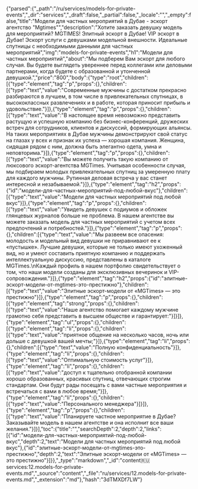 {"parsed":{"_path":"/ru/services/models-for-private-events","_dir":"services","_draft":false,"_partial":false,"_locale":"","_empty":false,"title":"Модели для частных мероприятий в Дубае - эскорт агентство \"Mgtimes\"","description":"Хотите заказать девушку модель для мероприятий? MGTIMES! Элитный эскорт в Дубае! VIP эскорт в Дубае! Эскорт услуги с девушками модельной внешности. Идеальные спутницы с необходимыми данными для частных мероприятий","img":"models-for-private-events","h1":"Модели для частных мероприятий","about":"Мы подберем Вам эскорт для любого случая. Вы будете выглядеть увереннее перед коллегами или деловыми партнерами, когда будете с образованной и утонченной девушкой.","price":"800","body":{"type":"root","children":[{"type":"element","tag":"p","props":{},"children":[{"type":"text","value":"Современные мужчины с достатком прекрасно разбираются в лучшем, в том числе в привлекательных спутницах, в высококлассных развлечениях и в работе, которая приносит прибыль и удовольствие."}]},{"type":"element","tag":"p","props":{},"children":[{"type":"text","value":"В настоящее время невозможно представить растущую и успешную компанию без бизнес-конференций, дружеских встреч для сотрудников, клиентов и дискуссий, формирующих альянсы. На таких мероприятиях в Дубае мужчины демонстрируют свой статус на глазах у всех и признак их успеха — хорошая компания. Женщина, сидящая рядом с ним, должна быть элегантно одета, умна и неповторима."}]},{"type":"element","tag":"p","props":{},"children":[{"type":"text","value":"Вы можете получить такую компанию от люксового эскорт-агентства MGTimes. Учитывая особенности случая, мы подбираем молодых привлекательных спутниц за умеренную плату для каждого мужчины. Рутинная деловая встреча у вас станет интересной и незабываемой."}]},{"type":"element","tag":"h2","props":{"id":"модели-для-частных-мероприятий-под-любой-вкус"},"children":[{"type":"text","value":"Модели для частных мероприятий под любой вкус"}]},{"type":"element","tag":"p","props":{},"children":[{"type":"text","value":"Увидеть девушек с подиумов и обложек глянцевых журналов больше не проблема. В нашем агентстве вы можете заказать модель для частных мероприятий с учетом всех предпочтений и потребностей."}]},{"type":"element","tag":"p","props":{},"children":[{"type":"text","value":"Мы развеем все опасения: молодость и модельный вид девушки не приравнивают ее к «пустышке». Лучшие девушки, которые не только имеют ухоженный вид, но и умеют составить приятную компанию и поддержать интеллектуальную дискуссию, представлены в каталоге MGTimes.\nКаждый профиль в нашем портфолио свидетельствует о том, что наши модели созданы для эксклюзивных вечеринок и VIP-сопровождения."}]},{"type":"element","tag":"h2","props":{"id":"элитные-эскорт-модели-от-mgtimes-это-престижно"},"children":[{"type":"text","value":"Элитные эскорт-модели от «MGTimes» — это престижно"}]},{"type":"element","tag":"p","props":{},"children":[{"type":"element","tag":"strong","props":{},"children":[{"type":"text","value":"Наше агентство помогает каждому мужчине грамотно себя представить в высшем обществе и гарантирует:"}]}]},{"type":"element","tag":"ul","props":{},"children":[{"type":"element","tag":"li","props":{},"children":[{"type":"text","value":"приятное общение на несколько часов, ночь или дольше с девушкой вашей мечты;"}]},{"type":"element","tag":"li","props":{},"children":[{"type":"text","value":"Полную конфиденциальность"}]},{"type":"element","tag":"li","props":{},"children":[{"type":"text","value":"Оптимальную стоимость услуг"}]},{"type":"element","tag":"li","props":{},"children":[{"type":"text","value":"доступ к тщательно отобранной компании хорошо образованных, красивых спутниц, отвечающих строгим стандартам. Они будут рады посещать с вами частные мероприятия и встречаться с вами в любое время;"}]},{"type":"element","tag":"li","props":{},"children":[{"type":"text","value":"Персонального менеджера"}]}]},{"type":"element","tag":"p","props":{},"children":[{"type":"text","value":"Планируете частное мероприятие в Дубае? Заказывайте модель в нашем агентстве и она исполнит все ваши желания."}]}],"toc":{"title":"","searchDepth":2,"depth":2,"links":[{"id":"модели-для-частных-мероприятий-под-любой-вкус","depth":2,"text":"Модели для частных мероприятий под любой вкус"},{"id":"элитные-эскорт-модели-от-mgtimes-это-престижно","depth":2,"text":"Элитные эскорт-модели от «MGTimes» — это престижно"}]}},"_type":"markdown","_id":"content:ru:services:12.models-for-private-events.md","_source":"content","_file":"ru/services/12.models-for-private-events.md","_extension":"md"},"hash":"3dTMXDf7LW"}